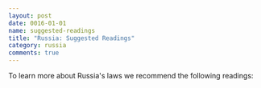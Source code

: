 ```yaml
---
layout: post
date: 0016-01-01
name: suggested-readings
title: "Russia: Suggested Readings"
category: russia
comments: true
---
```


To learn more about Russia's laws we recommend the following readings: 
